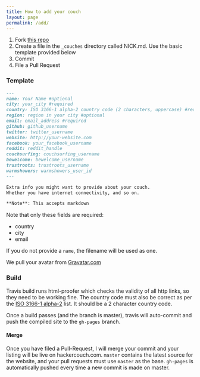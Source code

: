 ```yaml
---
title: How to add your couch
layout: page
permalink: /add/
---
```


1. Fork [this repo][fork]
2. Create a file in the `_couches` directory called NICK.md. Use the basic template provided below
3. Commit
4. File a Pull Request

### Template

```md
---
name: Your Name #optional
city: your_city #required
country: ISO 3166-1 alpha-2 country code (2 characters, uppercase) #required
region: region in your city #optional
email: email_address #required
github: github_username
twitter: twitter_username
website: http://your-website.com
facebook: your_facebook_username
reddit: reddit_handle
couchsurfing: couchsurfing_username
bewelcome: bewelcome_username
trustroots: trustroots_username
warmshowers: warmshowers_user_id
---

Extra info you might want to provide about your couch.
Whether you have internet connectivity, and so on.

**Note**: This accepts markdown
```

Note that only these fields are required:

- country
- city
- email

If you do not provide a `name`, the filename will be used as one.

We pull your avatar from [Gravatar.com](https://gravatar.com/)

### Build

Travis build runs html-proofer which checks the validity of all http links,
so they need to be working fine. The country code must also be correct as per
the [ISO 3166-1 alpha-2](https://en.wikipedia.org/wiki/ISO_3166-1_alpha-2) list.
It should be a 2 character country code.

Once a build passes (and the branch is master), travis will auto-commit
and push the compiled site to the `gh-pages` branch.

#### Merge

Once you have filed a Pull-Request, I will merge your commit and your
listing will be live on hackercouch.com. `master` contains the latest
source for the website, and your pull requests must use `master` as the base.
`gh-pages` is automatically pushed every time a new commit is made on master.

[fork]: https://github.com/hackercouch/hackercouch "Click the Fork button"
